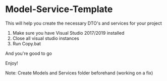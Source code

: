 # Model-Service-Template
This will help you create the necessary DTO's and services for your project


1. Make sure you have Visual Studio 2017/2019 installed
2. Close all visual studio instances
3. Run Copy.bat

And you're good to go

Enjoy!

Note: Create Models and Services folder beforehand (working on a fix)
